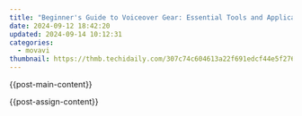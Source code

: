 ```yaml
---
title: "Beginner's Guide to Voiceover Gear: Essential Tools and Applications"
date: 2024-09-12 18:42:20
updated: 2024-09-14 10:12:31
categories:
  - movavi
thumbnail: https://thmb.techidaily.com/307c74c604613a22f691edcf44e5f2764e78d11c78ed3cd5b584a70064abc036.jpg
---
```


{{post-main-content}}

<ins class="adsbygoogle"
     style="display:block"
     data-ad-format="autorelaxed"
     data-ad-client="ca-pub-7571918770474297"
     data-ad-slot="1223367746"></ins>

{{post-assign-content}}

<ins class="adsbygoogle"
     style="display:block"
     data-ad-client="ca-pub-7571918770474297"
     data-ad-slot="8358498916"
     data-ad-format="auto"
     data-full-width-responsive="true"></ins>

